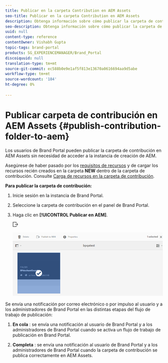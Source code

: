 ```yaml
---
title: Publicar en la carpeta Contribution en AEM Assets
seo-title: Publicar en la carpeta Contribution en AEM Assets
description: Obtenga información sobre cómo publicar la carpeta de contribución en AEM Assets en Brand Portal.
seo-description: Obtenga información sobre cómo publicar la carpeta de contribución en AEM Assets en Brand Portal.
uuid: null
content-type: reference
contentOwner: Vishabh Gupta
topic-tags: brand-portal
products: SG_EXPERIENCEMANAGER/Brand_Portal
discoiquuid: null
translation-type: tm+mt
source-git-commit: ec588b0e9e1af5f813e13670a0616694aa9d5abe
workflow-type: tm+mt
source-wordcount: '184'
ht-degree: 0%

---
```



# Publicar carpeta de contribución en AEM Assets {#publish-contribution-folder-to-aem}

Los usuarios de Brand Portal pueden publicar la carpeta de contribución en AEM Assets sin necesidad de acceder a la instancia de creación de AEM.

Asegúrese de haber pasado por los [requisitos de recursos](brand-portal-download-asset-requirements.md) y de cargar los recursos recién creados en la carpeta **NEW** dentro de la carpeta de contribución. Consulte [Carga de recursos en la carpeta de contribución](brand-portal-upload-assets-to-contribution-folder.md).

**Para publicar la carpeta de contribución:**

1. Inicie sesión en la instancia de Brand Portal.

1. Seleccione la carpeta de contribución en el panel de Brand Portal.
1. Haga clic en **[!UICONTROL Publicar en AEM]**.

   ![](assets/export.png)

   ![](assets/publish-contribution-folder-to-aem.png)

Se envía una notificación por correo electrónico o por impulso al usuario y a los administradores de Brand Portal en las distintas etapas del flujo de trabajo de publicación:
1. **En cola** : se envía una notificación al usuario de Brand Portal y a los administradores de Brand Portal cuando se activa un flujo de trabajo de publicación en Brand Portal.

1. **Completa** : se envía una notificación al usuario de Brand Portal y a los administradores de Brand Portal cuando la carpeta de contribución se publica correctamente en AEM Assets.


